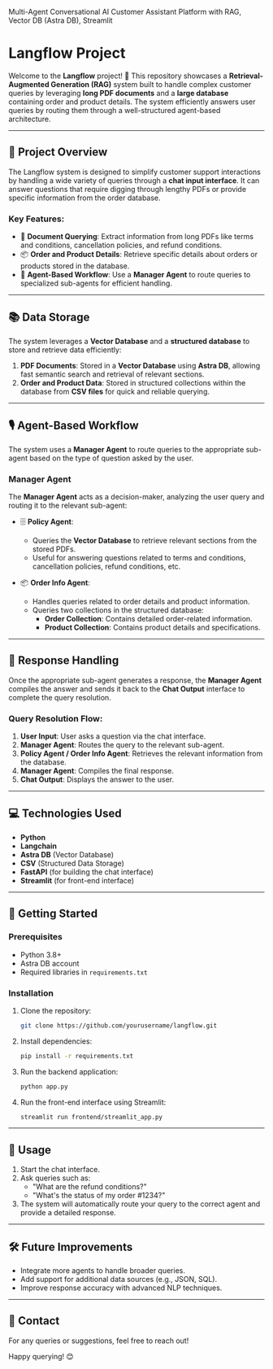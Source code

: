 
Multi-Agent Conversational AI Customer Assistant Platform with RAG, Vector DB (Astra DB), Streamlit
# Langflow Project

Welcome to the **Langflow** project! 🚀 This repository showcases a **Retrieval-Augmented Generation (RAG)** system built to handle complex customer queries by leveraging **long PDF documents** and a **large database** containing order and product details. The system efficiently answers user queries by routing them through a well-structured agent-based architecture.

---

## 🧩 Project Overview

The Langflow system is designed to simplify customer support interactions by handling a wide variety of queries through a **chat input interface**. It can answer questions that require digging through lengthy PDFs or provide specific information from the order database.

### Key Features:
- 📄 **Document Querying**: Extract information from long PDFs like terms and conditions, cancellation policies, and refund conditions.
- 📦 **Order and Product Details**: Retrieve specific details about orders or products stored in the database.
- 🔄 **Agent-Based Workflow**: Use a **Manager Agent** to route queries to specialized sub-agents for efficient handling.

---

## 📚 Data Storage

The system leverages a **Vector Database** and a **structured database** to store and retrieve data efficiently:

1. **PDF Documents**: Stored in a **Vector Database** using **Astra DB**, allowing fast semantic search and retrieval of relevant sections.
2. **Order and Product Data**: Stored in structured collections within the database from **CSV files** for quick and reliable querying.

---

## 🎙️ Agent-Based Workflow

The system uses a **Manager Agent** to route queries to the appropriate sub-agent based on the type of question asked by the user.

### Manager Agent
The **Manager Agent** acts as a decision-maker, analyzing the user query and routing it to the relevant sub-agent:

- 🗄️ **Policy Agent**: 
  - Queries the **Vector Database** to retrieve relevant sections from the stored PDFs.
  - Useful for answering questions related to terms and conditions, cancellation policies, refund conditions, etc.

- 📦 **Order Info Agent**:
  - Handles queries related to order details and product information.
  - Queries two collections in the structured database:
    - **Order Collection**: Contains detailed order-related information.
    - **Product Collection**: Contains product details and specifications.

---

## 📝 Response Handling

Once the appropriate sub-agent generates a response, the **Manager Agent** compiles the answer and sends it back to the **Chat Output** interface to complete the query resolution.

### Query Resolution Flow:
1. **User Input**: User asks a question via the chat interface.
2. **Manager Agent**: Routes the query to the relevant sub-agent.
3. **Policy Agent / Order Info Agent**: Retrieves the relevant information from the database.
4. **Manager Agent**: Compiles the final response.
5. **Chat Output**: Displays the answer to the user.


---

## 💻 Technologies Used
- **Python**
- **Langchain**
- **Astra DB** (Vector Database)
- **CSV** (Structured Data Storage)
- **FastAPI** (for building the chat interface)
- **Streamlit** (for front-end interface)

---

## 🚀 Getting Started
### Prerequisites
- Python 3.8+
- Astra DB account
- Required libraries in `requirements.txt`

### Installation
1. Clone the repository:
   ```bash
   git clone https://github.com/yourusername/langflow.git
   ```
2. Install dependencies:
   ```bash
   pip install -r requirements.txt
   ```
3. Run the backend application:
   ```bash
   python app.py
   ```
4. Run the front-end interface using Streamlit:
   ```bash
   streamlit run frontend/streamlit_app.py
   ```

---

## 🤖 Usage
1. Start the chat interface.
2. Ask queries such as:
   - "What are the refund conditions?"
   - "What's the status of my order #1234?"
3. The system will automatically route your query to the correct agent and provide a detailed response.

---

## 🛠 Future Improvements
- Integrate more agents to handle broader queries.
- Add support for additional data sources (e.g., JSON, SQL).
- Improve response accuracy with advanced NLP techniques.

---

## 📧 Contact
For any queries or suggestions, feel free to reach out!

Happy querying! 😊

